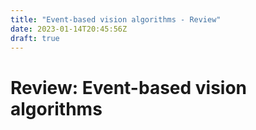 ```yaml
---
title: "Event-based vision algorithms - Review"
date: 2023-01-14T20:45:56Z
draft: true
---
```


# Review: Event-based vision algorithms

